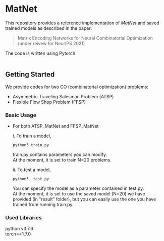 
# MatNet

This repository provides a reference implementation of *MatNet* and saved trained models as described in the paper:<br>
> Matrix Encoding Networks for Neural Combinatorial Optimization <br>
(under reivew for NeurIPS 2021)<br>


The code is written using Pytorch.<br>
<br>

## Getting Started
We provide codes for two CO (combinatorial optimization) problems:

* Asymmetric Traveling Salesman Problem (ATSP)
* Flexible Flow Shop Problem (FFSP) 

### Basic Usage
* For both ATSP_MatNet and FFSP_MatNet <br>

   i. To train a model, 
   ```
   python3 train.py
   ```
   train.py contains parameters you can modify. <br>
   At the moment, it is set to train N=20 problems.
   
   ii. To test a model,
   ```
   python3  test.py
   ```
   You can specify the model as a parameter contained in test.py. <br>
   At the moment, it is set to use the saved model (N=20) we have provided (in "result" folder), but you can easily use the one you have trained from running train.py.


### Used Libraries
python v3.7.6 <br>
torch==1.7.0 <br>
